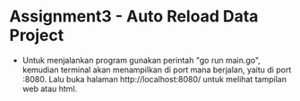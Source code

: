 # Assignment3 - Auto Reload Data Project 
- Untuk menjalankan program gunakan perintah "go run main.go", kemudian terminal akan menampilkan di port mana berjalan, yaitu di port :8080. Lalu buka halaman http://localhost:8080/ untuk melihat tampilan web atau html.
